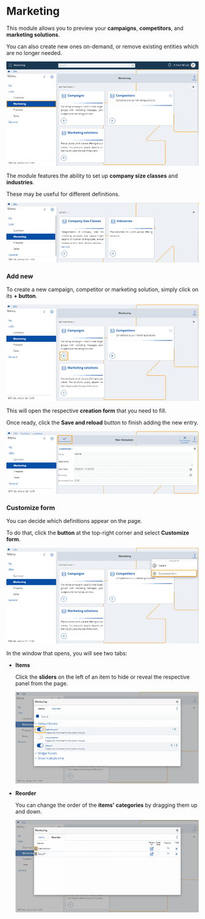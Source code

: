 # Marketing

This module allows you to preview your **campaigns**, **competitors**, and **marketing solutions**.

You can also create new ones on-demand, or remove existing entities which are no longer needed.

![Express](pictures/Marketing_view.png)

The module features the ability to set up **company size classes** and **industries**.

These may be useful for different definitions.

![Express](pictures/Marketing_setup.png)

### Add new

To create a new campaign, competitor or marketing solution, simply click on its **+ button**.

![Express](pictures/Marketing_add.png)

This will open the respective **creation form** that you need to fill.

Once ready, click the **Save and reload** button to finish adding the new entry.

![Express](pictures/Marketing_Save.png)

### Customize form

You can decide which definitions appear on the page.

To do that, click the **button** at the top-right corner and select **Customize form**.

![Express](pictures/Marketing_Customize_view.png)

In the window that opens, you will see two tabs:

* **Items**

  Click the **sliders** on the left of an item to hide or reveal the respective panel from the page.

  ![Express](pictures/Marketing_Items.png)

* **Reorder**

  You can change the order of the **items' categories** by dragging them up and down.

    ![Express](pictures/Marketing_Reorder.png)
